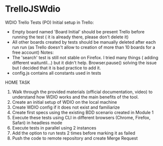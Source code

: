 # TrelloJSWdio
WDIO Trello Tests (PO)
Initial setup in Trello:
- Empty board named 'Board Initial' should be present Trello before running the test ( it is already there, please don't delete it)
- All other boards created by tests should be manually deleted after each run run (as Trello doesn't allow to creation of more than 10 boards for a free account)
Notes:
- The 'search' test is still not stable on Firefox. I tried many things ( adding different waituntil...) but it didn't help. Browser.pause() solving the issue but I decided that it is bad practice to add it.
- config.js contains all constants used in tests

HOME TASK
1. Walk through the provided materials (official documentation, video) to understand how WDIO works and the main benefits of the tool.
2. Create an initial setup of WDIO on the local machine
3. Create WDIO config if it does not exist and familiarize
3. Create first specs using the existing BDD scenario created in Module 1
4. Execute these tests using CLI in different browsers (Chrome, Firefox, Safari) in headless mode
5. Execute tests in parallel using 2 instances
6. Add the option to run tests 2 times before marking it as failed
7. Push the code to remote repository and create Merge Request

